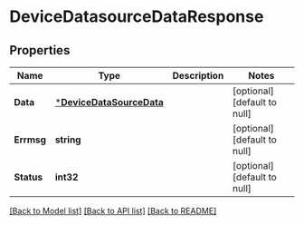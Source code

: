 # DeviceDatasourceDataResponse

## Properties
Name | Type | Description | Notes
------------ | ------------- | ------------- | -------------
**Data** | [***DeviceDataSourceData**](DeviceDataSourceData.md) |  | [optional] [default to null]
**Errmsg** | **string** |  | [optional] [default to null]
**Status** | **int32** |  | [optional] [default to null]

[[Back to Model list]](../README.md#documentation-for-models) [[Back to API list]](../README.md#documentation-for-api-endpoints) [[Back to README]](../README.md)


